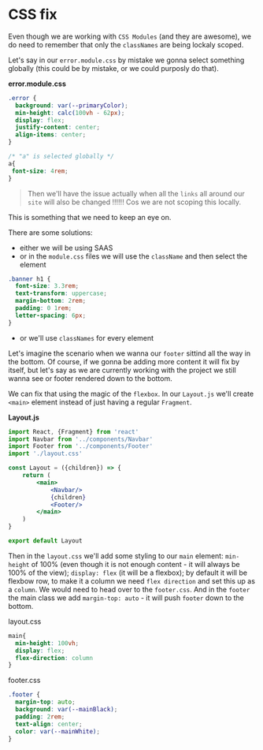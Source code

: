 # CSS fix

Even though we are working with `CSS Modules` (and they are awesome), we do need to remember that only the `classNames` are being lockaly scoped. 

Let's say in our `error.module.css` by mistake we gonna select something globally (this could be by mistake, or we could purposly do that).

**error.module.css**
```css
.error {
  background: var(--primaryColor);
  min-height: calc(100vh - 62px);
  display: flex;
  justify-content: center;
  align-items: center;
}

/* "a" is selected globally */
a{
 font-size: 4rem;
}
```
> Then we'll have the issue actually when all the `links` all around our `site` will also be changed !!!!!! Cos we are not scoping this locally. 

This is something that we need to keep an eye on. 

There are some solutions:

- either we will be using SAAS
- or in the `module.css` files we will use the `className` and then select the element

```css
.banner h1 {
  font-size: 3.3rem;
  text-transform: uppercase;
  margin-bottom: 2rem;
  padding: 0 1rem;
  letter-spacing: 6px;
}
```
- or we'll use `classNames` for every element


Let's imagine the scenario when we wanna our `footer` sittind all the way in the bottom. Of course, if we gonna be adding more content it will fix by itself, but let's say as we are currently working with the project we still wanna see or footer rendered down to the bottom. 

We can fix that using the magic of the `flexbox`. In our `Layout.js` we'll create `<main>` element instead of just having a regular `Fragment`. 

**Layout.js**
```jsx
import React, {Fragment} from 'react'
import Navbar from '../components/Navbar'
import Footer from '../components/Footer'
import './layout.css'

const Layout = ({children}) => {
    return (
        <main>
            <Navbar/>
            {children}
            <Footer/>
        </main>
    )
}

export default Layout
```
Then in the `layout.css` we'll add some styling to our `main` element: `min-height` of 100% (even though it is not enough content - it will always be 100% of the view); `display: flex` (it will be a flexbox); by default it will be flexbow row, to make it a column we need `flex direction` and set this up as a `column`. We would need to head over to the `footer.css`. And in the `footer` the main class we add `margin-top: auto` - it will push `footer` down to the bottom. 

layout.css
```css
main{
  min-height: 100vh;
  display: flex; 
  flex-direction: column
}
```

footer.css
```css
.footer {
  margin-top: auto;
  background: var(--mainBlack);
  padding: 2rem;
  text-align: center;
  color: var(--mainWhite);
}
```